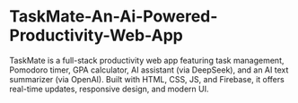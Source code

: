 # TaskMate-An-Ai-Powered-Productivity-Web-App
TaskMate is a full-stack productivity web app featuring task management, Pomodoro timer, GPA calculator, AI assistant (via DeepSeek), and an AI text summarizer (via OpenAI). Built with HTML, CSS, JS, and Firebase, it offers real-time updates, responsive design, and modern UI.
